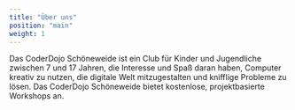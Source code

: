 ```yaml
---
title: "Über uns"
position: "main"
weight: 1
---
```


Das CoderDojo Schöneweide ist ein Club für Kinder und Jugendliche zwischen 7 und 17 Jahren,
die Interesse und Spaß daran haben, Computer kreativ zu nutzen, die digitale Welt
mitzugestalten und knifflige Probleme zu lösen.
Das CoderDojo Schöneweide bietet kostenlose, projektbasierte Workshops an.
